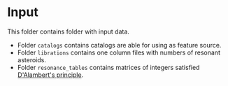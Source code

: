 # Input

This folder contains folder with input data.

* Folder `catalogs` contains catalogs are able for using as feature source.
* Folder `librations` contains one column files with numbers of resonant asteroids.
* Folder `resonance_tables` contains matrices of integers satisfied [D'Alambert's principle](https://en.wikipedia.org/wiki/D%27Alembert%27s_principle).
